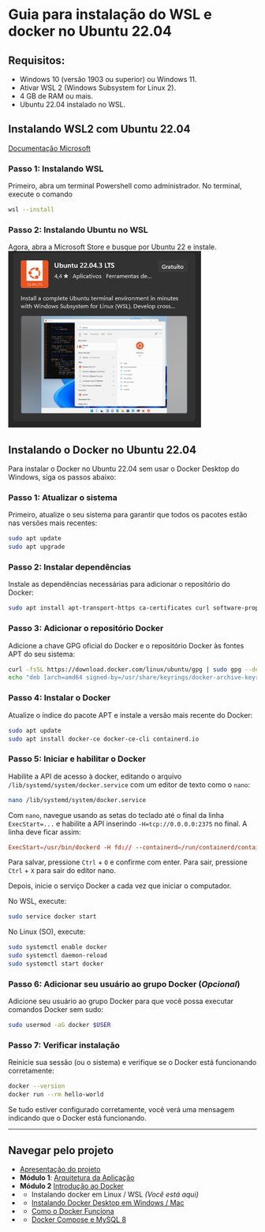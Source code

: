 # **Guia para instalação do WSL e docker no Ubuntu 22.04**

## **Requisitos:**

- Windows 10 (versão 1903 ou superior) ou Windows 11.
- Ativar WSL 2 (Windows Subsystem for Linux 2).
- 4 GB de RAM ou mais.
- Ubuntu 22.04 instalado no WSL.

## **Instalando WSL2 com Ubuntu 22.04**

[Documentação Microsoft](https://learn.microsoft.com/pt-br/windows/wsl/install)

### Passo 1: Instalando WSL

Primeiro, abra um terminal Powershell como administrador. No terminal, execute o comando

```bash
wsl --install
```

### Passo 2: Instalando Ubuntu no WSL

Agora, abra a Microsoft Store e busque por Ubuntu 22 e instale.  
![ubuntu-windows-store](ubuntu-windows-store.png)

## **Instalando o Docker no Ubuntu 22.04**

Para instalar o Docker no Ubuntu 22.04 sem usar o Docker Desktop do Windows, siga os passos abaixo:

### **Passo 1: Atualizar o sistema**

Primeiro, atualize o seu sistema para garantir que todos os pacotes estão nas versões mais recentes:

```bash
sudo apt update
sudo apt upgrade
```

### **Passo 2: Instalar dependências**

Instale as dependências necessárias para adicionar o repositório do Docker:

```bash
sudo apt install apt-transport-https ca-certificates curl software-properties-common
```

### **Passo 3: Adicionar o repositório Docker**

Adicione a chave GPG oficial do Docker e o repositório Docker às fontes APT do seu sistema:

```bash
curl -fsSL https://download.docker.com/linux/ubuntu/gpg | sudo gpg --dearmor -o /usr/share/keyrings/docker-archive-keyring.gpg
echo "deb [arch=amd64 signed-by=/usr/share/keyrings/docker-archive-keyring.gpg] https://download.docker.com/linux/ubuntu $(lsb_release -cs) stable" | sudo tee /etc/apt/sources.list.d/docker.list > /dev/null
```

### **Passo 4: Instalar o Docker**

Atualize o índice do pacote APT e instale a versão mais recente do Docker:

```bash
sudo apt update
sudo apt install docker-ce docker-ce-cli containerd.io
```

### **Passo 5: Iniciar e habilitar o Docker**

Habilite a API de acesso à docker, editando o arquivo `/lib/systemd/system/docker.service` com um editor de texto como o `nano`:

```bash
nano /lib/systemd/system/docker.service
```

Com `nano`, navegue usando as setas do teclado até o final da linha `ExecStart=...` e habilite a API inserindo `-H=tcp://0.0.0.0:2375` no final. A linha deve ficar assim:

```conf
ExecStart=/usr/bin/dockerd -H fd:// --containerd=/run/containerd/containerd.sock -H=tcp://0.0.0.0:2375
```

Para salvar, pressione `Ctrl` + `O` e confirme com enter. 
Para sair, pressione `Ctrl` + `X` para sair do editor nano.

Depois, inicie o serviço Docker a cada vez que iniciar o computador.

No WSL, execute:
```bash
sudo service docker start
```

No Linux (SO), execute:
```bash
sudo systemctl enable docker
sudo systemctl daemon-reload
sudo systemctl start docker
```

### **Passo 6: Adicionar seu usuário ao grupo Docker** (*Opcional*)

Adicione seu usuário ao grupo Docker para que você possa executar comandos Docker sem sudo:

```bash
sudo usermod -aG docker $USER
```

### **Passo 7: Verificar instalação**

Reinicie sua sessão (ou o sistema) e verifique se o Docker está funcionando corretamente:

```bash
docker --version
docker run --rm hello-world
```

Se tudo estiver configurado corretamente, você verá uma mensagem indicando que o Docker está funcionando.

---

## Navegar pelo projeto
- [Apresentação do projeto](../README.md)
- **Módulo 1**: [Arquitetura da Aplicação](../dia1/README.md)
- **Módulo 2** [Introdução ao Docker](./README.md)
- - Instalando docker em Linux / WSL *(Você está aqui)*
- - [Instalando Docker Desktop em Windows / Mac](./1-instalando-docker-desktop.md)
- - [Como o Docker Funciona](./2-como-docker-funciona.md)
- - [Docker Compose e MySQL 8](./3-docker-compose-e-mysql.md)